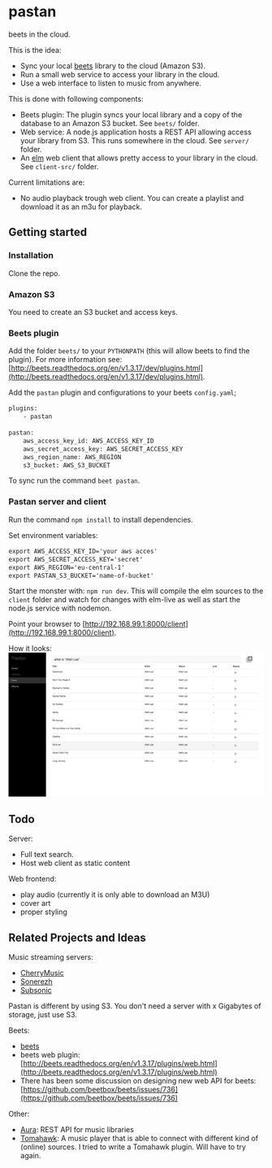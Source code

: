 # pastan
beets in the cloud.

This is the idea:
- Sync your local [beets](http://beets.io/) library to the cloud (Amazon S3).
- Run a small web service to access your library in the cloud.
- Use a web interface to listen to music from anywhere.

This is done with following components:
- Beets plugin: The plugin syncs your local library and a copy of the database to an Amazon S3 bucket. See `beets/` folder.
- Web service: A node.js application hosts a REST API allowing access your library from S3. This runs somewhere in the cloud. See `server/` folder.
- An [elm](http://elm-lang.org/) web client that allows pretty access to your library in the cloud. See `client-src/` folder.

Current limitations are:
- No audio playback trough web client. You can create a playlist and download it as an m3u for playback.

## Getting started
### Installation
Clone the repo.

### Amazon S3
You need to create an S3 bucket and access keys.

### Beets plugin
Add the folder `beets/` to your `PYTHONPATH` (this will allow beets to find the plugin). For more information see: [http://beets.readthedocs.org/en/v1.3.17/dev/plugins.html](http://beets.readthedocs.org/en/v1.3.17/dev/plugins.html).

Add the `pastan` plugin and configurations to your beets `config.yaml`;

```
plugins:
    - pastan

pastan:
    aws_access_key_id: AWS_ACCESS_KEY_ID
    aws_secret_access_key: AWS_SECRET_ACCESS_KEY
    aws_region_name: AWS_REGION
    s3_bucket: AWS_S3_BUCKET
```

To sync run the command `beet pastan`.

### Pastan server and client
Run the command `npm install` to install dependencies.

Set environment variables:

```
export AWS_ACCESS_KEY_ID='your aws acces'
export AWS_SECRET_ACCESS_KEY='secret'
export AWS_REGION='eu-central-1'
export PASTAN_S3_BUCKET='name-of-bucket'
```

Start the monster with: `npm run dev`. This will compile the elm sources to the `client` folder and watch for changes with elm-live as well as start the node.js service with nodemon.

Point your browser to [http://192.168.99.1:8000/client](http://192.168.99.1:8000/client).

How it looks: ![Screenshot](doc/screenshots/items.png?raw=true)

## Todo
Server:
- Full text search.
- Host web client as static content

Web frontend:
- play audio (currently it is only able to download an M3U)
- cover art
- proper styling

## Related Projects and Ideas
Music streaming servers:
- [CherryMusic](http://www.fomori.org/cherrymusic/)
- [Sonerezh](https://www.sonerezh.bzh/)
- [Subsonic](http://www.subsonic.org)

Pastan is different by using S3. You don't need a server with x Gigabytes of storage, just use S3.

Beets:
- [beets](http://beets.io/)
- beets web plugin: [http://beets.readthedocs.org/en/v1.3.17/plugins/web.html](http://beets.readthedocs.org/en/v1.3.17/plugins/web.html)
- There has been some discussion on designing new web API for beets: [https://github.com/beetbox/beets/issues/736](https://github.com/beetbox/beets/issues/736)

Other:
- [Aura](https://github.com/beetbox/aura): REST API for music libraries
- [Tomahawk](https://www.tomahawk-player.org/): A music player that is able to connect with different kind of (online) sources. I tried to write a Tomahawk plugin. Will have to try again.
